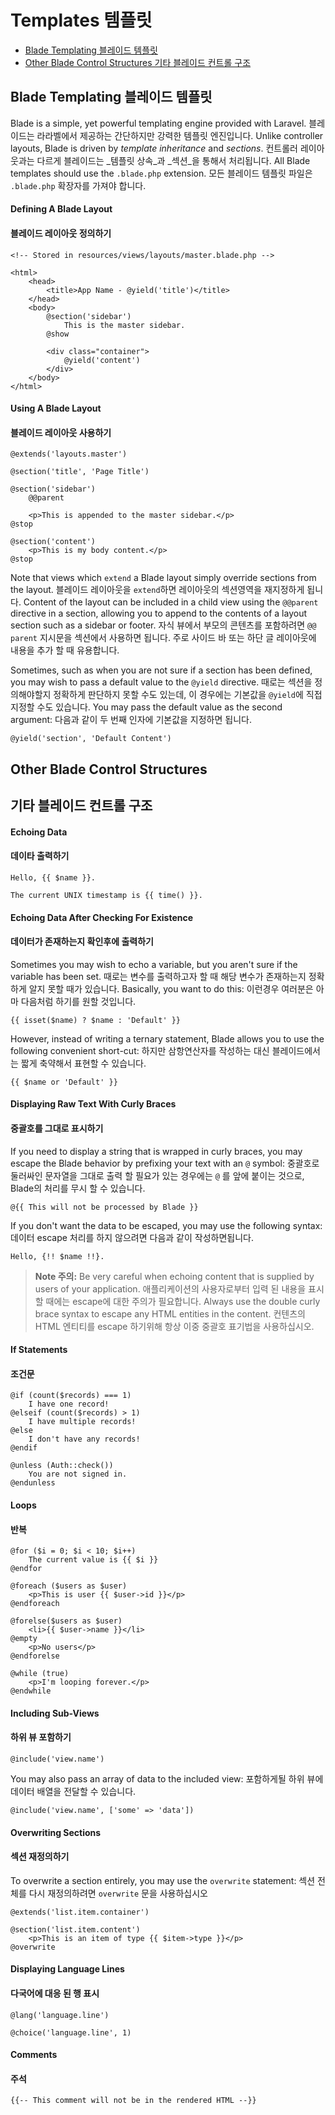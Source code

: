 # Templates 템플릿

- [Blade Templating 블레이드 템플릿](#blade-templating)
- [Other Blade Control Structures 기타 블레이드 컨트롤 구조](#other-blade-control-structures)

<a name="blade-templating"></a>
## Blade Templating 블레이드 템플릿

Blade is a simple, yet powerful templating engine provided with Laravel. 블레이드는 라라벨에서 제공하는 간단하지만 강력한 템플릿 엔진입니다. Unlike controller layouts, Blade is driven by _template inheritance_ and _sections_. 컨트롤러 레이아웃과는 다르게 블레이드는 _템플릿 상속_과 _섹션_을 통해서 처리됩니다. All Blade templates should use the `.blade.php` extension. 모든 블레이드 템플릿 파일은 `.blade.php` 확장자를 가져야 합니다. 

#### Defining A Blade Layout
#### 블레이드 레이아웃 정의하기 

	<!-- Stored in resources/views/layouts/master.blade.php -->

	<html>
		<head>
			<title>App Name - @yield('title')</title>
		</head>
		<body>
			@section('sidebar')
				This is the master sidebar.
			@show

			<div class="container">
				@yield('content')
			</div>
		</body>
	</html>

#### Using A Blade Layout
#### 블레이드 레이아웃 사용하기 

	@extends('layouts.master')
	
	@section('title', 'Page Title')

	@section('sidebar')
		@@parent

		<p>This is appended to the master sidebar.</p>
	@stop

	@section('content')
		<p>This is my body content.</p>
	@stop

Note that views which `extend` a Blade layout simply override sections from the layout. 블레이드 레이아웃을 `extend`하면 레이아웃의 섹션영역을 재지정하게 됩니다. Content of the layout can be included in a child view using the `@@parent` directive in a section, allowing you to append to the contents of a layout section such as a sidebar or footer. 자식 뷰에서 부모의 콘텐츠를 포함하려면 `@@ parent` 지시문을 섹션에서 사용하면 됩니다. 주로 사이드 바 또는 하단 글 레이아웃에 내용을 추가 할 때 유용합니다.

Sometimes, such as when you are not sure if a section has been defined, you may wish to pass a default value to the `@yield` directive. 때로는 섹션을 정의해야할지 정확하게 판단하지 못할 수도 있는데, 이 경우에는 기본값을 `@yield`에 직접 지정할 수도 있습니다. You may pass the default value as the second argument: 다음과 같이 두 번째 인자에 기본값을 지정하면 됩니다.

	@yield('section', 'Default Content')

<a name="other-blade-control-structures"></a>
## Other Blade Control Structures
## 기타 블레이드 컨트롤 구조

#### Echoing Data
#### 데이타 출력하기

	Hello, {{ $name }}.

	The current UNIX timestamp is {{ time() }}.

#### Echoing Data After Checking For Existence
#### 데이터가 존재하는지 확인후에 출력하기

Sometimes you may wish to echo a variable, but you aren't sure if the variable has been set. 때로는 변수를 출력하고자 할 때 해당 변수가 존재하는지 정확하게 알지 못할 때가 있습니다. Basically, you want to do this: 이런경우 여러분은 아마 다음처럼 하기를 원할 것입니다. 

	{{ isset($name) ? $name : 'Default' }}

However, instead of writing a ternary statement, Blade allows you to use the following convenient short-cut: 하지만 삼항연산자를 작성하는 대신 블레이드에서는 짧게 축약해서 표현할 수 있습니다. 

	{{ $name or 'Default' }}

#### Displaying Raw Text With Curly Braces
#### 중괄호를 그대로 표시하기

If you need to display a string that is wrapped in curly braces, you may escape the Blade behavior by prefixing your text with an `@` symbol: 
중괄호로 둘러싸인 문자열을 그대로 출력 할 필요가 있는 경우에는 `@` 를 앞에 붙이는 것으로, Blade의 처리를 무시 할 수 있습니다.

	@{{ This will not be processed by Blade }}

If you don't want the data to be escaped, you may use the following syntax: 데이터 escape 처리를 하지 않으려면 다음과 같이 작성하면됩니다. 

	Hello, {!! $name !!}.

> **Note 주의:** Be very careful when echoing content that is supplied by users of your application. 애플리케이션의 사용자로부터 입력 된 내용을 표시 할 때에는 escape에 대한 주의가 필요합니다. Always use the double curly brace syntax to escape any HTML entities in the content. 컨텐츠의 HTML 엔티티를 escape 하기위해 항상 이중 중괄호 표기법을 사용하십시오.

#### If Statements
#### 조건문

	@if (count($records) === 1)
		I have one record!
	@elseif (count($records) > 1)
		I have multiple records!
	@else
		I don't have any records!
	@endif

	@unless (Auth::check())
		You are not signed in.
	@endunless

#### Loops
#### 반복

	@for ($i = 0; $i < 10; $i++)
		The current value is {{ $i }}
	@endfor

	@foreach ($users as $user)
		<p>This is user {{ $user->id }}</p>
	@endforeach

	@forelse($users as $user)
	  	<li>{{ $user->name }}</li>
	@empty
	  	<p>No users</p>
	@endforelse

	@while (true)
		<p>I'm looping forever.</p>
	@endwhile

#### Including Sub-Views
#### 하위 뷰 포함하기

	@include('view.name')

You may also pass an array of data to the included view: 포함하게될 하위 뷰에 데이터 배열을 전달할 수 있습니다.

	@include('view.name', ['some' => 'data'])

#### Overwriting Sections
#### 섹션 재정의하기 

To overwrite a section entirely, you may use the `overwrite` statement: 섹션 전체를 다시 재정의하려면 `overwrite` 문을 사용하십시오

	@extends('list.item.container')

	@section('list.item.content')
		<p>This is an item of type {{ $item->type }}</p>
	@overwrite

#### Displaying Language Lines
#### 다국어에 대응 된 행 표시

	@lang('language.line')

	@choice('language.line', 1)

#### Comments
#### 주석

	{{-- This comment will not be in the rendered HTML --}}
